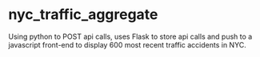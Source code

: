 # nyc_traffic_aggregate
Using python to POST api calls, uses Flask to store api calls and push to a javascript front-end to display 600 most recent traffic accidents in NYC. 
